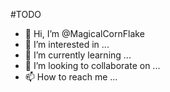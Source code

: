 #TODO
- 👋 Hi, I’m @MagicalCornFlake
- 👀 I’m interested in ...
- 🌱 I’m currently learning ...
- 💞️ I’m looking to collaborate on ...
- 📫 How to reach me ...

<!---
MagicalCornFlake/MagicalCornFlake is a ✨ special ✨ repository because its `README.md` (this file) appears on your GitHub profile.
You can click the Preview link to take a look at your changes.
--->
